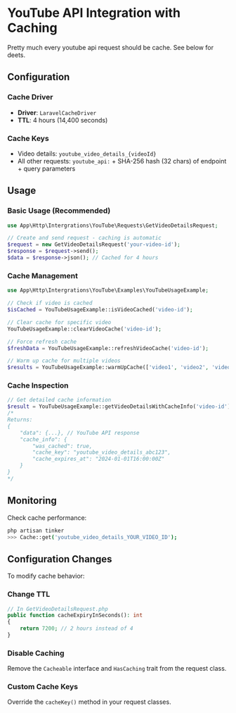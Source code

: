 # YouTube API Integration with Caching
Pretty much every youtube api request should be cache. See below for deets.

## Configuration

### Cache Driver
- **Driver**: `LaravelCacheDriver`
- **TTL**: 4 hours (14,400 seconds)

### Cache Keys
- Video details: `youtube_video_details_{videoId}`
- All other requests: `youtube_api:` + SHA-256 hash (32 chars) of endpoint + query parameters

## Usage

### Basic Usage (Recommended)
```php
use App\Http\Intergrations\YouTube\Requests\GetVideoDetailsRequest;

// Create and send request - caching is automatic
$request = new GetVideoDetailsRequest('your-video-id');
$response = $request->send();
$data = $response->json(); // Cached for 4 hours
```

### Cache Management
```php
use App\Http\Intergrations\YouTube\Examples\YouTubeUsageExample;

// Check if video is cached
$isCached = YouTubeUsageExample::isVideoCached('video-id');

// Clear cache for specific video
YouTubeUsageExample::clearVideoCache('video-id');

// Force refresh cache
$freshData = YouTubeUsageExample::refreshVideoCache('video-id');

// Warm up cache for multiple videos
$results = YouTubeUsageExample::warmUpCache(['video1', 'video2', 'video3']);
```

### Cache Inspection
```php
// Get detailed cache information
$result = YouTubeUsageExample::getVideoDetailsWithCacheInfo('video-id');
/*
Returns:
{
    "data": {...}, // YouTube API response
    "cache_info": {
        "was_cached": true,
        "cache_key": "youtube_video_details_abc123",
        "cache_expires_at": "2024-01-01T16:00:00Z"
    }
}
*/
```

## Monitoring
Check cache performance:
```bash
php artisan tinker
>>> Cache::get('youtube_video_details_YOUR_VIDEO_ID');
```

## Configuration Changes

To modify cache behavior:

### Change TTL
```php
// In GetVideoDetailsRequest.php
public function cacheExpiryInSeconds(): int
{
    return 7200; // 2 hours instead of 4
}
```

### Disable Caching
Remove the `Cacheable` interface and `HasCaching` trait from the request class.

### Custom Cache Keys
Override the `cacheKey()` method in your request classes.
